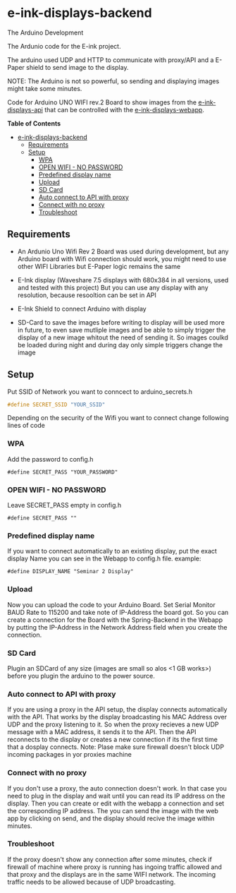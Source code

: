 # e-ink-displays-backend
The Arduino Development

The Ardunio code for the E-ink project.

The arduino used UDP and HTTP to communicate with proxy/API and a E-Paper shield
to send image to the display.

NOTE: The Arduino is not so powerful, so sending and displaying images might take some minutes.

Code for Arduino UNO WIFI rev.2 Board to show images from the
[e-ink-displays-api](https://github.com/noi-techpark/e-ink-displays-api) that
can be controlled with the
[e-ink-displays-webapp](https://github.com/noi-techpark/e-ink-displays-webapp).

<!-- START doctoc generated TOC please keep comment here to allow auto update -->
<!-- DON'T EDIT THIS SECTION, INSTEAD RE-RUN doctoc TO UPDATE -->
**Table of Contents**

- [e-ink-displays-backend](#e-ink-displays-backend)
  - [Requirements](#requirements)
  - [Setup](#setup)
    - [WPA](#wpa)
    - [OPEN WIFI - NO PASSWORD](#open-wifi---no-password)
    - [Predefined display name](#predefined-display-name)
    - [Upload](#upload)
    - [SD Card](#sd-card)
    - [Auto connect to API with proxy](#auto-connect-to-api-with-proxy)
    - [Connect with no proxy](#connect-with-no-proxy)
    - [Troubleshoot](#troubleshoot)

<!-- END doctoc generated TOC please keep comment here to allow auto update -->

## Requirements

- An Ardunio Uno Wifi Rev 2 Board was used during development, but any Arduino
  board with Wifi connection should work, you might need to use other WIFI
  Libraries but E-Paper logic remains the same

- E-Ink display (Waveshare 7.5  displays with 680x384 in all versions, used and
  tested with this project) But you can use any display with any resolution,
  because resooltion can be set in API

- E-Ink Shield to connect Arduino with display

- SD-Card to save the images before writing to display will be used more in
  future, to even save mutliple images and be able to simply trigger the display
  of a new image whitout the need of sending it. So images coulkd be loaded
  during night and during day only simple triggers change the image 


## Setup
Put SSID of Network you want to conncect to arduino_secrets.h
```c
#define SECRET_SSID "YOUR_SSID"
``` 

Depending on the security of the Wifi you want to connect change following lines
of code

### WPA
Add the password to config.h
```
#define SECRET_PASS "YOUR_PASSWORD"
```
### OPEN WIFI - NO PASSWORD
Leave SECRET_PASS empty in config.h
```
#define SECRET_PASS ""
```

### Predefined display name
If you want to connect automatically to an existing display, put the exact
display Name you can see in the Webapp to config.h file. example:
```
#define DISPLAY_NAME "Seminar 2 Display"
```

### Upload
Now you can upload the code to your Arduino Board. Set Serial Monitor BAUD Rate
to 115200 and take note of IP-Address the board got. So you can create a
connection for the Board with the Spring-Backend in the Webapp by putting the
IP-Address in the Network Address field when you create the connection.

### SD Card
Plugin an SDCard of any size (images are small so alos <1 GB works>) before you
plugin the arduino to the power source.

### Auto connect to API with proxy
If you are using a proxy in the API setup, the display connects automatically
with the API. That works by the display broadcasting his MAC Address over UDP
and the proxy listening to it. So when the proxy recieves a new UDP message with
a MAC address, it sends it to the API. Then the API reconnects to the display or
creates a new connection if its the first time that a dosplay connects. Note:
Plase make sure firewall doesn't block UDP incoming packages in yor proxies
machine

### Connect with no proxy
If you don't use a proxy, the auto connection doesn't work. In that case you
need to plug in the display and wait until you can read its IP address on the
display. Then you can create or edit with the webapp a connection and set the
corresponding IP address. The you can send the image with the web app by
clicking on send, and the display should recive the image within minutes.

### Troubleshoot
If the proxy doesn't show any connection after some minutes, check if firewall
of machine where proxy is running has ingoing traffic allowed and that proxy and
the displays are in the same WIFI network. The incoming traffic needs to be
allowed because of UDP broadcasting.